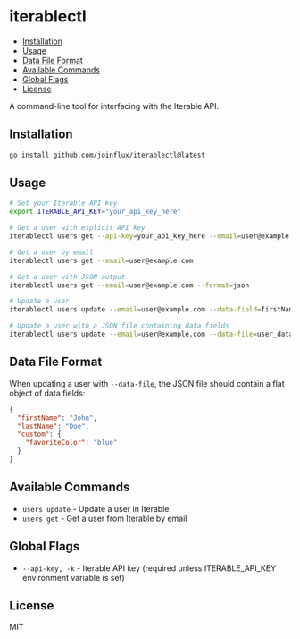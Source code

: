 # iterablectl

<!--toc:start-->

- [Installation](#installation)
- [Usage](#usage)
- [Data File Format](#data-file-format)
- [Available Commands](#available-commands)
- [Global Flags](#global-flags)
- [License](#license)

<!--toc:end-->

A command-line tool for interfacing with the Iterable API.

## Installation

```bash
go install github.com/joinflux/iterablectl@latest
```

## Usage

```bash
# Set your Iterable API key
export ITERABLE_API_KEY="your_api_key_here"

# Get a user with explicit API key
iterablectl users get --api-key=your_api_key_here --email=user@example.com

# Get a user by email
iterablectl users get --email=user@example.com

# Get a user with JSON output
iterablectl users get --email=user@example.com --format=json

# Update a user
iterablectl users update --email=user@example.com --data-field=firstName=John --data-field=lastName=Doe

# Update a user with a JSON file containing data fields
iterablectl users update --email=user@example.com --data-file=user_data.json
```

## Data File Format

When updating a user with `--data-file`, the JSON file should contain a flat object of data fields:

```json
{
  "firstName": "John",
  "lastName": "Doe",
  "custom": {
    "favoriteColor": "blue"
  }
}
```

## Available Commands

- `users update` - Update a user in Iterable
- `users get` - Get a user from Iterable by email

## Global Flags

- `--api-key, -k` - Iterable API key (required unless ITERABLE_API_KEY environment variable is set)

## License

MIT
